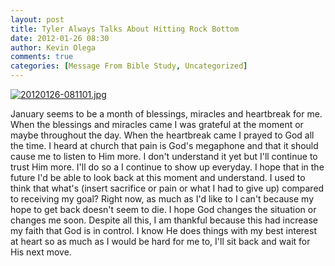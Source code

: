 ```yaml
---
layout: post
title: Tyler Always Talks About Hitting Rock Bottom
date: 2012-01-26 08:30
author: Kevin Olega
comments: true
categories: [Message From Bible Study, Uncategorized]
---
```

<a href="http://minimalchanges.com/blog/wp-content/uploads/2012/01/20120126-081101.jpg"><img src="http://minimalchanges.com/blog/wp-content/uploads/2012/01/20120126-081101.jpg" alt="20120126-081101.jpg" class="alignnone size-full" /></a>

January seems to be a month of blessings, miracles and heartbreak for me. When the blessings and miracles came I was grateful at the moment or maybe throughout the day. When the heartbreak came I prayed to God all the time. I heard at church that pain is God's megaphone and that it should cause me to listen to Him more. I don't understand it yet but I'll continue to trust Him more. I'll do so a I continue to show up everyday. I hope that in the future I'd be able to look back at this moment and understand. I used to think that what's (insert sacrifice or pain or what I had to give up) compared to receiving my goal? Right now, as much as I'd like to I can't because my hope to get back doesn't seem to die. I hope God changes the situation or changes me soon. Despite all this, I am thankful because this had increase my faith that God is in control. I know He does things with my best interest at heart so as much as I would be hard for me to, I'll sit back and wait for His next move.
